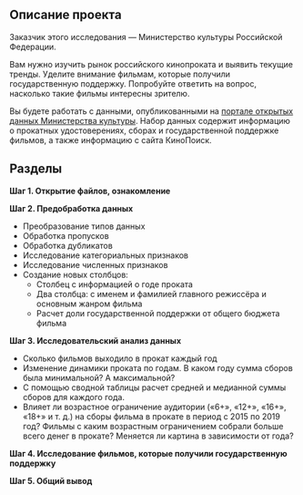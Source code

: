 ## Описание проекта

Заказчик этого исследования — Министерство культуры Российской Федерации.

Вам нужно изучить рынок российского кинопроката и выявить текущие тренды. Уделите внимание фильмам, которые получили государственную поддержку. Попробуйте ответить на вопрос, насколько такие фильмы интересны зрителю.

Вы будете работать с данными, опубликованными на [портале открытых данных Министерства культуры](http://opendata.mkrf.ru/). Набор данных содержит информацию о прокатных удостоверениях, сборах и государственной поддержке фильмов, а также информацию с сайта КиноПоиск.

## Разделы

**Шаг 1. Открытие файлов, ознакомление**

**Шаг 2. Предобработка данных**

- Преобразование типов данных
- Обработка пропусков
- Обработка дубликатов
- Исследование категориальных признаков
- Исследование численных признаков
- Создание новых столбцов:
  - Столбец с информацией о годе проката
  - Два столбца: с именем и фамилией главного режиссёра и основным жанром фильма
  - Расчет доли государственной поддержки от общего бюджета фильма

**Шаг 3. Исследовательский анализ данных**

- Сколько фильмов выходило в прокат каждый год
- Изменение динамики проката по годам. В каком году сумма сборов была минимальной? А максимальной?
- С помощью сводной таблицы расчет средней и медианной суммы сборов для каждого года.
- Влияет ли возрастное ограничение аудитории («6+», «12+», «16+», «18+» и т. д.) на сборы фильма в прокате в период с 2015 по 2019 год? Фильмы с каким возрастным ограничением собрали больше всего денег в прокате? Меняется ли картина в зависимости от года?

**Шаг 4. Исследование фильмов, которые получили государственную поддержку**

**Шаг 5. Общий вывод**
